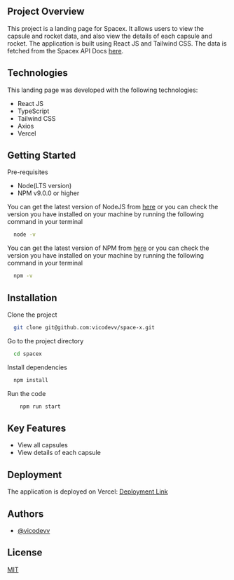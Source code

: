 ## Project Overview

This project is a landing page for Spacex. It allows users to view the capsule and rocket data, and also view the details of each capsule and rocket. The application is built using React JS and Tailwind CSS. The data is fetched from the Spacex API Docs [here](https://docs.spacexdata.com/).

## Technologies

This landing page was developed with the following technologies:

- React JS
- TypeScript
- Tailwind CSS
- Axios
- Vercel

## Getting Started

Pre-requisites

- Node(LTS version)
- NPM v9.0.0 or higher

You can get the latest version of NodeJS from [here](https://nodejs.org/en/download/) or you can check the version you have installed on your machine by running the following command in your terminal

```bash
  node -v
```

You can get the latest version of NPM from [here](https://www.npmjs.com/get-npm) or you can check the version you have installed on your machine by running the following command in your terminal

```bash
  npm -v
```

## Installation

Clone the project

```bash
  git clone git@github.com:vicodevv/space-x.git
```

Go to the project directory

```bash
  cd spacex
```

Install dependencies

```bash
  npm install
```

Run the code

```bash
    npm run start
```

## Key Features

- View all capsules
- View details of each capsule

## Deployment

The application is deployed on Vercel: [Deployment Link]()

## Authors

- [@vicodevv](https://www.github.com/vicodevv)

## License

[MIT](https://choosealicense.com/licenses/mit/)
